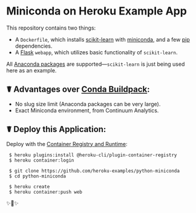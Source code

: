 # Miniconda on Heroku Example App

This repository contains two things:

- A `Dockerfile`, which installs [scikit-learn](http://scikit-learn.org/stable/) with [miniconda](http://conda.pydata.org/miniconda.html), and a few [pip](https://pip.pypa.io/en/stable/) dependencies.
- A [Flask](http://flask.pocoo.org) `webapp`, which utilizes basic functionality of `scikit-learn`.

All [Anaconda packages](https://docs.continuum.io/anaconda/pkg-docs) are supported—`scikit-learn` is just being used here as an example. 

## ☤ Advantages over [Conda Buildpack](https://github.com/kennethreitz/conda-buildpack):

- No slug size limit (Anaconda packages can be very large). 
- Exact Miniconda environment, from Continuum Analytics.

## ☤ Deploy this Application:

Deploy with the [Container Registry and Runtime](https://devcenter.heroku.com/articles/container-registry-and-runtime):

     $ heroku plugins:install @heroku-cli/plugin-container-registry
     $ heroku container:login
     
     $ git clone https://github.com/heroku-examples/python-miniconda
     $ cd python-miniconda
     
     $ heroku create
     $ heroku container:push web

✨🍰✨

